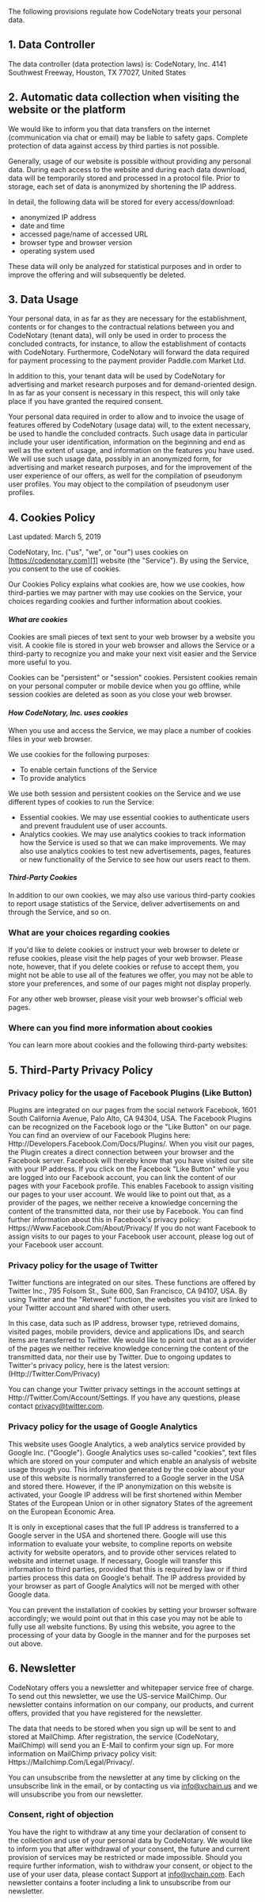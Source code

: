 The following provisions regulate how CodeNotary treats your personal data.

## **1\. Data Controller**

The data controller (data protection laws) is: CodeNotary, Inc. 4141 Southwest Freeway, Houston, TX 77027, United States

## **2\. Automatic data collection when visiting the website or the platform**

We would like to inform you that data transfers on the internet (communication via chat or email) may be liable to safety gaps. Complete protection of data against access by third parties is not possible.

Generally, usage of our website is possible without providing any personal data. During each access to the website and during each data download, data will be temporarily stored and processed in a protocol file. Prior to storage, each set of data is anonymized by shortening the IP address.

In detail, the following data will be stored for every access/download:

* anonymized IP address
* date and time
* accessed page/name of accessed URL
* browser type and browser version
* operating system used

These data will only be analyzed for statistical purposes and in order to improve the offering and will subsequently be deleted.

## **3\. Data Usage**

Your personal data, in as far as they are necessary for the establishment, contents or for changes to the contractual relations between you and CodeNotary (tenant data), will only be used in order to process the concluded contracts, for instance, to allow the establishment of contacts with CodeNotary. Furthermore, CodeNotary will forward the data required for payment processing to the payment provider Paddle.com Market Ltd.

In addition to this, your tenant data will be used by CodeNotary for advertising and market research purposes and for demand-oriented design. In as far as your consent is necessary in this respect, this will only take place if you have granted the required consent.

Your personal data required in order to allow and to invoice the usage of features offered by CodeNotary (usage data) will, to the extent necessary, be used to handle the concluded contracts. Such usage data in particular include your user identification, information on the beginning and end as well as the extent of usage, and information on the features you have used. We will use such usage data, possibly in an anonymized form, for advertising and market research purposes, and for the improvement of the user experience of our offers, as well for the compilation of pseudonym user profiles. You may object to the compilation of pseudonym user profiles.

## **4\. Cookies Policy**

Last updated: March 5, 2019

CodeNotary, Inc. ("us", "we", or "our") uses cookies on [https://codenotary.com][1] website (the "Service"). By using the Service, you consent to the use of cookies.

Our Cookies Policy explains what cookies are, how we use cookies, how third-parties we may partner with may use cookies on the Service, your choices regarding cookies and further information about cookies.

#### _What are cookies_

Cookies are small pieces of text sent to your web browser by a website you visit. A cookie file is stored in your web browser and allows the Service or a third-party to recognize you and make your next visit easier and the Service more useful to you.

Cookies can be "persistent" or "session" cookies. Persistent cookies remain on your personal computer or mobile device when you go offline, while session cookies are deleted as soon as you close your web browser.

#### _How CodeNotary, Inc. uses cookies_

When you use and access the Service, we may place a number of cookies files in your web browser.

We use cookies for the following purposes:

* To enable certain functions of the Service
* To provide analytics

We use both session and persistent cookies on the Service and we use different types of cookies to run the Service:

* Essential cookies. We may use essential cookies to authenticate users and prevent fraudulent use of user accounts.
* Analytics cookies. We may use analytics cookies to track information how the Service is used so that we can make improvements. We may also use analytics cookies to test new advertisements, pages, features or new functionality of the Service to see how our users react to them.

#### _Third-Party Cookies_

In addition to our own cookies, we may also use various third-party cookies to report usage statistics of the Service, deliver advertisements on and through the Service, and so on.

### **What are your choices regarding cookies**

If you'd like to delete cookies or instruct your web browser to delete or refuse cookies, please visit the help pages of your web browser. Please note, however, that if you delete cookies or refuse to accept them, you might not be able to use all of the features we offer, you may not be able to store your preferences, and some of our pages might not display properly.

For any other web browser, please visit your web browser's official web pages.

### **Where can you find more information about cookies**

You can learn more about cookies and the following third-party websites:

## **5\. Third-Party Privacy Policy**

### **Privacy policy for the usage of Facebook Plugins (Like Button)**

Plugins are integrated on our pages from the social network Facebook, 1601 South California Avenue, Palo Alto, CA 94304, USA. The Facebook Plugins can be recognized on the Facebook logo or the "Like Button" on our page. You can find an overview of our Facebook Plugins here: Http://Developers.Facebook.Com/Docs/Plugins/. When you visit our pages, the Plugin creates a direct connection between your browser and the Facebook server. Facebook will thereby know that you have visited our site with your IP address. If you click on the Facebook "Like Button" while you are logged into our Facebook account, you can link the content of our pages with your Facebook profile. This enables Facebook to assign visiting our pages to your user account. We would like to point out that, as a provider of the pages, we neither receive a knowledge concerning the content of the transmitted data, nor their use by Facebook. You can find further information about this in Facebook's privacy policy: Https://Www.Facebook.Com/About/Privacy/ If you do not want Facebook to assign visits to our pages to your Facebook user account, please log out of your Facebook user account.

### **Privacy policy for the usage of Twitter**

Twitter functions are integrated on our sites. These functions are offered by Twitter Inc., 795 Folsom St., Suite 600, San Francisco, CA 94107, USA. By using Twitter and the "Retweet" function, the websites you visit are linked to your Twitter account and shared with other users.

In this case, data such as IP address, browser type, retrieved domains, visited pages, mobile providers, device and applications IDs, and search items are transferred to Twitter. We would like to point out that as a provider of the pages we neither receive knowledge concerning the content of the transmitted data, nor their use by Twitter. Due to ongoing updates to Twitter's privacy policy, here is the latest version: (Http://Twitter.Com/Privacy)

You can change your Twitter privacy settings in the account settings at Http://Twitter.Com/Account/Settings. If you have any questions, please contact privacy@twitter.com.

### **Privacy policy for the usage of Google Analytics**

This website uses Google Analytics, a web analytics service provided by Google Inc. ("Google"). Google Analytics uses so-called "cookies", text files which are stored on your computer and which enable an analysis of website usage through you. This information generated by the cookie about your use of this website is normally transferred to a Google server in the USA and stored there. However, if the IP anonymization on this website is activated, your Google IP address will be first shortened within Member States of the European Union or in other signatory States of the agreement on the European Economic Area.

It is only in exceptional cases that the full IP address is transferred to a Google server in the USA and shortened there. Google will use this information to evaluate your website, to compline reports on website activity for website operators, and to provide other services related to website and internet usage. If necessary, Google will transfer this information to third parties, provided that this is required by law or if third parties process this data on Google's behalf. The IP address provided by your browser as part of Google Analytics will not be merged with other Google data.

You can prevent the installation of cookies by setting your browser software accordingly; we would point out that in this case you may not be able to fully use all website functions. By using this website, you agree to the processing of your data by Google in the manner and for the purposes set out above.

## **6\. Newsletter**

CodeNotary offers you a newsletter and whitepaper service free of charge. To send out this newsletter, we use the US-service MailChimp. Our newsletter contains information on our company, our products, and current offers, provided that you have registered for the newsletter.

The data that needs to be stored when you sign up will be sent to and stored at MailChimp. After registration, the service (CodeNotary, MailChimp) will send you an E-Mail to confirm your sign up. For more information on MailChimp privacy policy visit: Https://Mailchimp.Com/Legal/Privacy/.

You can unsubscribe from the newsletter at any time by clicking on the unsubscribe link in the email, or by contacting us via [info@vchain.us][2] and we will unsubscribe you from our newsletter.

### **Consent, right of objection**

You have the right to withdraw at any time your declaration of consent to the collection and use of your personal data by CodeNotary. We would like to inform you that after withdrawal of your consent, the future and current provision of services may be restricted or made impossible. Should you require further information, wish to withdraw your consent, or object to the use of your user data, please contact Support at info@vchain.com. Each newsletter contains a footer including a link to unsubscribe from our newsletter.

[1]: https://codenotary.com/
[2]: mailto:info@vchain.us
